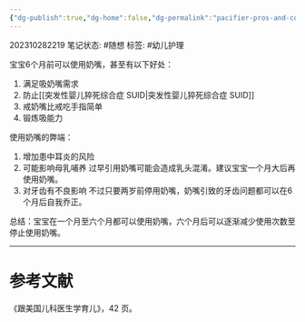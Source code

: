 ```yaml
---
{"dg-publish":true,"dg-home":false,"dg-permalink":"pacifier-pros-and-cons","permalink":"/pacifier-pros-and-cons/","dgPassFrontmatter":true}
---
```


202310282219
笔记状态: #随想
标签: #幼儿护理 

宝宝6个月前可以使用奶嘴，甚至有以下好处：

1. 满足吸奶嘴需求
2. 防止[[突发性婴儿猝死综合症 SUID\|突发性婴儿猝死综合症 SUID]]
3. 戒奶嘴比戒吃手指简单
4. 锻炼吸能力

使用奶嘴的弊端：

1. 增加患中耳炎的风险
2. 可能影响母乳哺养
	过早引用奶嘴可能会造成乳头混淆。建议宝宝一个月大后再使用奶嘴。
3. 对牙齿有不良影响
	不过只要两岁前停用奶嘴，奶嘴引致的牙齿问题都可以在6个月后自我乔正。

总结：宝宝在一个月至六个月都可以使用奶嘴，六个月后可以逐渐减少使用次数至停止使用奶嘴。

---
# 参考文献

《跟美国儿科医生学育儿》，42 页。